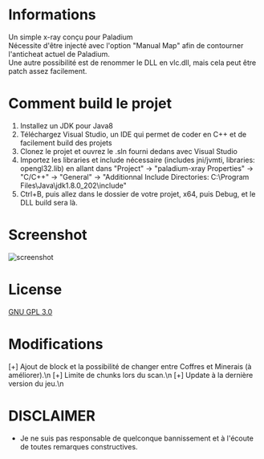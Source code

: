 # Informations
Un simple x-ray conçu pour Paladium<br>
Nécessite d'être injecté avec l'option "Manual Map" afin de contourner l'anticheat actuel de Paladium.<br>
Une autre possibilité est de renommer le DLL en vlc.dll, mais cela peut être patch assez facilement.

# Comment build le projet
1. Installez un JDK pour Java8
2. Téléchargez Visual Studio, un IDE qui permet de coder en C++ et de facilement build des projets
3. Clonez le projet et ouvrez le .sln fourni dedans avec Visual Studio
4. Importez les libraries et include nécessaire (includes jni/jvmti, libraries: opengl32.lib) en allant dans "Project" -> "paladium-xray Properties" -> "C/C++" -> "General" -> "Additionnal Include Directories: C:\Program Files\Java\jdk1.8.0_202\include"
5. Ctrl+B, puis allez dans le dossier de votre projet, x64, puis Debug, et le DLL build sera là.
   
# Screenshot
![screenshot](https://github.com/Wykt/paladium-xray/blob/master/screenshot.png)

# License
[GNU GPL 3.0](https://choosealicense.com/licenses/gpl-3.0/)

# Modifications
[+] Ajout de block et la possibilité de changer entre Coffres et Minerais (à améliorer).\n
[+] Limite de chunks lors du scan.\n
[+] Update à la dernière version du jeu.\n

# DISCLAIMER
* Je ne suis pas responsable de quelconque bannissement et à l'écoute de toutes remarques constructives.
